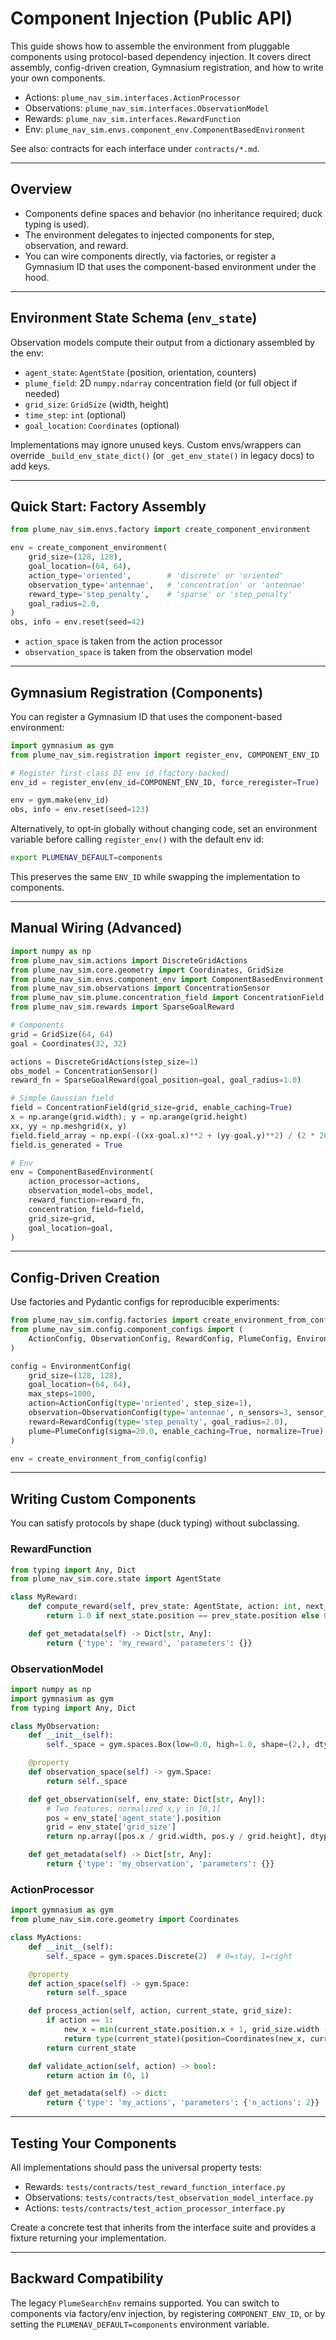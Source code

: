 # Component Injection (Public API)

This guide shows how to assemble the environment from pluggable components using
protocol-based dependency injection. It covers direct assembly, config-driven
creation, Gymnasium registration, and how to write your own components.

- Actions: `plume_nav_sim.interfaces.ActionProcessor`
- Observations: `plume_nav_sim.interfaces.ObservationModel`
- Rewards: `plume_nav_sim.interfaces.RewardFunction`
- Env: `plume_nav_sim.envs.component_env.ComponentBasedEnvironment`

See also: contracts for each interface under `contracts/*.md`.

---

## Overview

- Components define spaces and behavior (no inheritance required; duck typing is used).
- The environment delegates to injected components for step, observation, and reward.
- You can wire components directly, via factories, or register a Gymnasium ID that
  uses the component-based environment under the hood.

---

## Environment State Schema (`env_state`)

Observation models compute their output from a dictionary assembled by the env:

- `agent_state`: `AgentState` (position, orientation, counters)
- `plume_field`: 2D `numpy.ndarray` concentration field (or full object if needed)
- `grid_size`: `GridSize` (width, height)
- `time_step`: `int` (optional)
- `goal_location`: `Coordinates` (optional)

Implementations may ignore unused keys. Custom envs/wrappers can override
`_build_env_state_dict()` (or `_get_env_state()` in legacy docs) to add keys.

---

## Quick Start: Factory Assembly

```python
from plume_nav_sim.envs.factory import create_component_environment

env = create_component_environment(
    grid_size=(128, 128),
    goal_location=(64, 64),
    action_type='oriented',        # 'discrete' or 'oriented'
    observation_type='antennae',   # 'concentration' or 'antennae'
    reward_type='step_penalty',    # 'sparse' or 'step_penalty'
    goal_radius=2.0,
)
obs, info = env.reset(seed=42)
```

- `action_space` is taken from the action processor
- `observation_space` is taken from the observation model

---

## Gymnasium Registration (Components)

You can register a Gymnasium ID that uses the component-based environment:

```python
import gymnasium as gym
from plume_nav_sim.registration import register_env, COMPONENT_ENV_ID

# Register first-class DI env id (factory-backed)
env_id = register_env(env_id=COMPONENT_ENV_ID, force_reregister=True)

env = gym.make(env_id)
obs, info = env.reset(seed=123)
```

Alternatively, to opt‑in globally without changing code, set an environment
variable before calling `register_env()` with the default env id:

```bash
export PLUMENAV_DEFAULT=components
```

This preserves the same `ENV_ID` while swapping the implementation to components.

---

## Manual Wiring (Advanced)

```python
import numpy as np
from plume_nav_sim.actions import DiscreteGridActions
from plume_nav_sim.core.geometry import Coordinates, GridSize
from plume_nav_sim.envs.component_env import ComponentBasedEnvironment
from plume_nav_sim.observations import ConcentrationSensor
from plume_nav_sim.plume.concentration_field import ConcentrationField
from plume_nav_sim.rewards import SparseGoalReward

# Components
grid = GridSize(64, 64)
goal = Coordinates(32, 32)

actions = DiscreteGridActions(step_size=1)
obs_model = ConcentrationSensor()
reward_fn = SparseGoalReward(goal_position=goal, goal_radius=1.0)

# Simple Gaussian field
field = ConcentrationField(grid_size=grid, enable_caching=True)
x = np.arange(grid.width); y = np.arange(grid.height)
xx, yy = np.meshgrid(x, y)
field.field_array = np.exp(-((xx-goal.x)**2 + (yy-goal.y)**2) / (2 * 20.0**2))).astype(np.float32)
field.is_generated = True

# Env
env = ComponentBasedEnvironment(
    action_processor=actions,
    observation_model=obs_model,
    reward_function=reward_fn,
    concentration_field=field,
    grid_size=grid,
    goal_location=goal,
)
```

---

## Config-Driven Creation

Use factories and Pydantic configs for reproducible experiments:

```python
from plume_nav_sim.config.factories import create_environment_from_config
from plume_nav_sim.config.component_configs import (
    ActionConfig, ObservationConfig, RewardConfig, PlumeConfig, EnvironmentConfig,
)

config = EnvironmentConfig(
    grid_size=(128, 128),
    goal_location=(64, 64),
    max_steps=1000,
    action=ActionConfig(type='oriented', step_size=1),
    observation=ObservationConfig(type='antennae', n_sensors=3, sensor_distance=2.0),
    reward=RewardConfig(type='step_penalty', goal_radius=2.0),
    plume=PlumeConfig(sigma=20.0, enable_caching=True, normalize=True),
)

env = create_environment_from_config(config)
```

---

## Writing Custom Components

You can satisfy protocols by shape (duck typing) without subclassing.

### RewardFunction

```python
from typing import Any, Dict
from plume_nav_sim.core.state import AgentState

class MyReward:
    def compute_reward(self, prev_state: AgentState, action: int, next_state: AgentState, plume_field: Any) -> float:
        return 1.0 if next_state.position == prev_state.position else 0.0

    def get_metadata(self) -> Dict[str, Any]:
        return {'type': 'my_reward', 'parameters': {}}
```

### ObservationModel

```python
import numpy as np
import gymnasium as gym
from typing import Any, Dict

class MyObservation:
    def __init__(self):
        self._space = gym.spaces.Box(low=0.0, high=1.0, shape=(2,), dtype=np.float32)

    @property
    def observation_space(self) -> gym.Space:
        return self._space

    def get_observation(self, env_state: Dict[str, Any]):
        # Two features: normalized x,y in [0,1]
        pos = env_state['agent_state'].position
        grid = env_state['grid_size']
        return np.array([pos.x / grid.width, pos.y / grid.height], dtype=np.float32)

    def get_metadata(self) -> Dict[str, Any]:
        return {'type': 'my_observation', 'parameters': {}}
```

### ActionProcessor

```python
import gymnasium as gym
from plume_nav_sim.core.geometry import Coordinates

class MyActions:
    def __init__(self):
        self._space = gym.spaces.Discrete(2)  # 0=stay, 1=right

    @property
    def action_space(self) -> gym.Space:
        return self._space

    def process_action(self, action, current_state, grid_size):
        if action == 1:
            new_x = min(current_state.position.x + 1, grid_size.width - 1)
            return type(current_state)(position=Coordinates(new_x, current_state.position.y), orientation=current_state.orientation)
        return current_state

    def validate_action(self, action) -> bool:
        return action in (0, 1)

    def get_metadata(self) -> dict:
        return {'type': 'my_actions', 'parameters': {'n_actions': 2}}
```

---

## Testing Your Components

All implementations should pass the universal property tests:

- Rewards: `tests/contracts/test_reward_function_interface.py`
- Observations: `tests/contracts/test_observation_model_interface.py`
- Actions: `tests/contracts/test_action_processor_interface.py`

Create a concrete test that inherits from the interface suite and provides a fixture
returning your implementation.

---

## Backward Compatibility

The legacy `PlumeSearchEnv` remains supported. You can switch to components via
factory/env injection, by registering `COMPONENT_ENV_ID`, or by setting the
`PLUMENAV_DEFAULT=components` environment variable.
